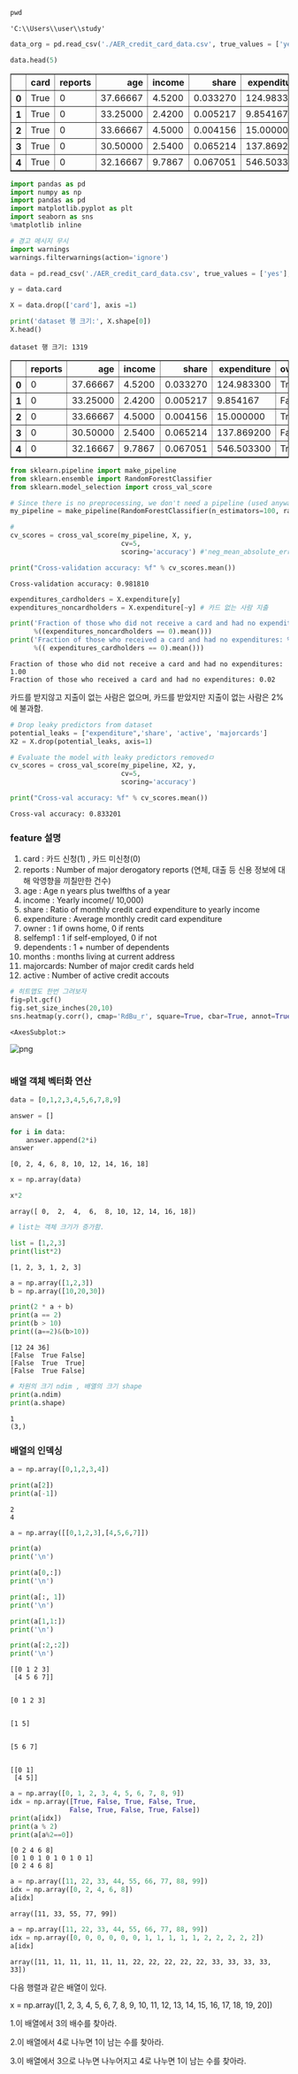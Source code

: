 ```python
pwd
```




    'C:\\Users\\user\\study'




```python
data_org = pd.read_csv('./AER_credit_card_data.csv', true_values = ['yes'], false_values= ['no'])

data.head(5)
```




<div>
<style scoped>
    .dataframe tbody tr th:only-of-type {
        vertical-align: middle;
    }

    .dataframe tbody tr th {
        vertical-align: top;
    }

    .dataframe thead th {
        text-align: right;
    }
</style>
<table border="1" class="dataframe">
  <thead>
    <tr style="text-align: right;">
      <th></th>
      <th>card</th>
      <th>reports</th>
      <th>age</th>
      <th>income</th>
      <th>share</th>
      <th>expenditure</th>
      <th>owner</th>
      <th>selfemp</th>
      <th>dependents</th>
      <th>months</th>
      <th>majorcards</th>
      <th>active</th>
    </tr>
  </thead>
  <tbody>
    <tr>
      <th>0</th>
      <td>True</td>
      <td>0</td>
      <td>37.66667</td>
      <td>4.5200</td>
      <td>0.033270</td>
      <td>124.983300</td>
      <td>True</td>
      <td>False</td>
      <td>3</td>
      <td>54</td>
      <td>1</td>
      <td>12</td>
    </tr>
    <tr>
      <th>1</th>
      <td>True</td>
      <td>0</td>
      <td>33.25000</td>
      <td>2.4200</td>
      <td>0.005217</td>
      <td>9.854167</td>
      <td>False</td>
      <td>False</td>
      <td>3</td>
      <td>34</td>
      <td>1</td>
      <td>13</td>
    </tr>
    <tr>
      <th>2</th>
      <td>True</td>
      <td>0</td>
      <td>33.66667</td>
      <td>4.5000</td>
      <td>0.004156</td>
      <td>15.000000</td>
      <td>True</td>
      <td>False</td>
      <td>4</td>
      <td>58</td>
      <td>1</td>
      <td>5</td>
    </tr>
    <tr>
      <th>3</th>
      <td>True</td>
      <td>0</td>
      <td>30.50000</td>
      <td>2.5400</td>
      <td>0.065214</td>
      <td>137.869200</td>
      <td>False</td>
      <td>False</td>
      <td>0</td>
      <td>25</td>
      <td>1</td>
      <td>7</td>
    </tr>
    <tr>
      <th>4</th>
      <td>True</td>
      <td>0</td>
      <td>32.16667</td>
      <td>9.7867</td>
      <td>0.067051</td>
      <td>546.503300</td>
      <td>True</td>
      <td>False</td>
      <td>2</td>
      <td>64</td>
      <td>1</td>
      <td>5</td>
    </tr>
  </tbody>
</table>
</div>




```python
import pandas as pd
import numpy as np
import pandas as pd
import matplotlib.pyplot as plt
import seaborn as sns
%matplotlib inline

# 경고 메시지 무시
import warnings
warnings.filterwarnings(action='ignore') 

data = pd.read_csv('./AER_credit_card_data.csv', true_values = ['yes'], false_values= ['no'])

y = data.card

X = data.drop(['card'], axis =1)

print('dataset 행 크기:', X.shape[0])
X.head()
```

    dataset 행 크기: 1319
    




<div>
<style scoped>
    .dataframe tbody tr th:only-of-type {
        vertical-align: middle;
    }

    .dataframe tbody tr th {
        vertical-align: top;
    }

    .dataframe thead th {
        text-align: right;
    }
</style>
<table border="1" class="dataframe">
  <thead>
    <tr style="text-align: right;">
      <th></th>
      <th>reports</th>
      <th>age</th>
      <th>income</th>
      <th>share</th>
      <th>expenditure</th>
      <th>owner</th>
      <th>selfemp</th>
      <th>dependents</th>
      <th>months</th>
      <th>majorcards</th>
      <th>active</th>
    </tr>
  </thead>
  <tbody>
    <tr>
      <th>0</th>
      <td>0</td>
      <td>37.66667</td>
      <td>4.5200</td>
      <td>0.033270</td>
      <td>124.983300</td>
      <td>True</td>
      <td>False</td>
      <td>3</td>
      <td>54</td>
      <td>1</td>
      <td>12</td>
    </tr>
    <tr>
      <th>1</th>
      <td>0</td>
      <td>33.25000</td>
      <td>2.4200</td>
      <td>0.005217</td>
      <td>9.854167</td>
      <td>False</td>
      <td>False</td>
      <td>3</td>
      <td>34</td>
      <td>1</td>
      <td>13</td>
    </tr>
    <tr>
      <th>2</th>
      <td>0</td>
      <td>33.66667</td>
      <td>4.5000</td>
      <td>0.004156</td>
      <td>15.000000</td>
      <td>True</td>
      <td>False</td>
      <td>4</td>
      <td>58</td>
      <td>1</td>
      <td>5</td>
    </tr>
    <tr>
      <th>3</th>
      <td>0</td>
      <td>30.50000</td>
      <td>2.5400</td>
      <td>0.065214</td>
      <td>137.869200</td>
      <td>False</td>
      <td>False</td>
      <td>0</td>
      <td>25</td>
      <td>1</td>
      <td>7</td>
    </tr>
    <tr>
      <th>4</th>
      <td>0</td>
      <td>32.16667</td>
      <td>9.7867</td>
      <td>0.067051</td>
      <td>546.503300</td>
      <td>True</td>
      <td>False</td>
      <td>2</td>
      <td>64</td>
      <td>1</td>
      <td>5</td>
    </tr>
  </tbody>
</table>
</div>




```python
from sklearn.pipeline import make_pipeline
from sklearn.ensemble import RandomForestClassifier
from sklearn.model_selection import cross_val_score

# Since there is no preprocessing, we don't need a pipeline (used anyway as best practice!)
my_pipeline = make_pipeline(RandomForestClassifier(n_estimators=100, random_state=50)) 

#
cv_scores = cross_val_score(my_pipeline, X, y, 
                            cv=5,
                            scoring='accuracy') #'neg_mean_absolute_error'

print("Cross-validation accuracy: %f" % cv_scores.mean())
```

    Cross-validation accuracy: 0.981810
    


```python
expenditures_cardholders = X.expenditure[y]
expenditures_noncardholders = X.expenditure[~y] # 카드 없는 사람 지출

print('Fraction of those who did not receive a card and had no expenditures: %.2f' \
      %((expenditures_noncardholders == 0).mean()))
print('Fraction of those who received a card and had no expenditures: %.2f' \
      %(( expenditures_cardholders == 0).mean()))
```

    Fraction of those who did not receive a card and had no expenditures: 1.00
    Fraction of those who received a card and had no expenditures: 0.02
    

카드를 받지않고 지출이 없는 사람은 없으며, 카드를 받았지만 지출이 없는 사람은 2%에 불과함. 


```python
# Drop leaky predictors from dataset
potential_leaks = ["expenditure",'share', 'active', 'majorcards']
X2 = X.drop(potential_leaks, axis=1)

# Evaluate the model with leaky predictors removedㅁ
cv_scores = cross_val_score(my_pipeline, X2, y, 
                            cv=5,
                            scoring='accuracy')

print("Cross-val accuracy: %f" % cv_scores.mean())
```

    Cross-val accuracy: 0.833201
    

### feature 설명 

1. card : 카드 신청(1) , 카드 미신청(0)
2. reports : Number of major derogatory reports (연체, 대출 등 신용 정보에 대해 악영향을 끼칠만한 건수)
3. age : Age n years plus twelfths of a year
4. income : Yearly income(/ 10,000)
5. share : Ratio of monthly credit card expenditure to yearly income
6. expenditure : Average monthly credit card expenditure
7. owner : 1 if owns home, 0 if rents
8. selfemp1 : 1 if self-employed, 0 if not
9. dependents : 1 + number of dependents
10. months : months living at current address
11. majorcards: Number of major credit cards held
12. active : Number of active credit accouts


```python
# 히트맵도 한번 그려보자
fig=plt.gcf()
fig.set_size_inches(20,10)
sns.heatmap(y.corr(), cmap='RdBu_r', square=True, cbar=True, annot=True, fmt=".2f")
```




    <AxesSubplot:>




    
![png](output_9_1.png)
    



```python

```

###  배열 객체 벡터화 연산


```python
data = [0,1,2,3,4,5,6,7,8,9]
```


```python
answer = []

for i in data:
    answer.append(2*i)
answer
```




    [0, 2, 4, 6, 8, 10, 12, 14, 16, 18]




```python
x = np.array(data)

x*2
```




    array([ 0,  2,  4,  6,  8, 10, 12, 14, 16, 18])




```python
# list는 객체 크기가 증가함.

list = [1,2,3]
print(list*2)
```

    [1, 2, 3, 1, 2, 3]
    


```python
a = np.array([1,2,3])
b = np.array([10,20,30])

print(2 * a + b)
print(a == 2)
print(b > 10)
print((a==2)&(b>10))
```

    [12 24 36]
    [False  True False]
    [False  True  True]
    [False  True False]
    


```python
# 차원의 크기 ndim , 배열의 크기 shape
print(a.ndim)
print(a.shape)
```

    1
    (3,)
    

### 배열의 인덱싱 


```python
a = np.array([0,1,2,3,4])

print(a[2])
print(a[-1])
```

    2
    4
    


```python
a = np.array([[0,1,2,3],[4,5,6,7]])

print(a)
print('\n')

print(a[0,:])
print('\n')

print(a[:, 1])
print('\n')

print(a[1,1:])
print('\n')

print(a[:2,:2])
print('\n')
```

    [[0 1 2 3]
     [4 5 6 7]]
    
    
    [0 1 2 3]
    
    
    [1 5]
    
    
    [5 6 7]
    
    
    [[0 1]
     [4 5]]
    
    
    


```python
a = np.array([0, 1, 2, 3, 4, 5, 6, 7, 8, 9])
idx = np.array([True, False, True, False, True,
               False, True, False, True, False])
print(a[idx])
print(a % 2)
print(a[a%2==0])
```

    [0 2 4 6 8]
    [0 1 0 1 0 1 0 1 0 1]
    [0 2 4 6 8]
    


```python
a = np.array([11, 22, 33, 44, 55, 66, 77, 88, 99])
idx = np.array([0, 2, 4, 6, 8])
a[idx]
```




    array([11, 33, 55, 77, 99])




```python
a = np.array([11, 22, 33, 44, 55, 66, 77, 88, 99])
idx = np.array([0, 0, 0, 0, 0, 0, 1, 1, 1, 1, 1, 2, 2, 2, 2, 2])
a[idx]
```




    array([11, 11, 11, 11, 11, 11, 22, 22, 22, 22, 22, 33, 33, 33, 33, 33])



다음 행렬과 같은 배열이 있다.

x = np.array([1, 2, 3, 4, 5, 6, 7, 8, 9, 10,
             11, 12, 13, 14, 15, 16, 17, 18, 19, 20])
             
             
1.이 배열에서 3의 배수를 찾아라.

2.이 배열에서 4로 나누면 1이 남는 수를 찾아라.

3.이 배열에서 3으로 나누면 나누어지고 4로 나누면 1이 남는 수를 찾아라.
